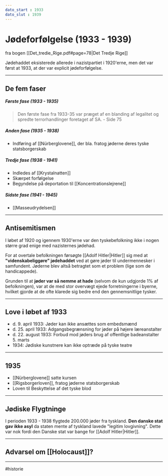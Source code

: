 ```yaml
---
dato_start : 1933
dato_slut : 1939
---
```


# Jødeforfølgelse (1933 - 1939)
fra bogen [[Det_tredie_Rige.pdf#page=78|Det Tredje Rige]]

Jødehaddet eksisterede allerede i nazistpartiet i 1920'erne, men det var først at 1933, at der var explicit jødeforfølgelse. 

---

## De fem faser

##### Første fase (1933 - 1935)
>Den første fase fra 1933-35 var præget af en blanding af legalitet og spredte terrorhandlinger foretaget af SA. 
>\- Side 75

##### Anden fase (1935 - 1938)
- Indføring af [[Nürberglovene]], der bla. fratog jøderne deres tyske statsborgerskab

##### Tredje fase (1938 - 1941)
- Indledes af [[Krystalnatten]]
- Skærpet forfølgelse
- Begyndelse på deportation til [[Koncentrationslejrene]]

##### Sidste fase (1941 - 1945)
- [[Masseudrydelsen]]

---

## Antisemitismen
I løbet af 1920 og igennem 1930'erne var den tyskebefolkning ikke i nogen større grad enige med nazisternes jødehad.

For at overtale befolkningen førsøgte [[Adolf Hitler|Hitler]] sig med at **"videnskabeliggøre" jødehaddet** ved at gøre jøder til undermennesker i samfundent. Jøderne blev altså betragtet som et problem (lige som de handicappede).

Grunden til at **jøder var så nemme at hade** (selvom de kun udgjorde 1% af befolkningen), var at de med stor overvægt ejede forretningerne i byerne, hvilket gjorde at de ofte klarede sig bedre end den gennemsnitlige tysker. 



---
## Love i løbet af 1933
- d. 9. april 1933: Jøder kan ikke ansættes som embedsmænd 
- d. 25. april 1933: Adgangsbegrænsning for jøder på højere læreanstalter 
- d. 22. august 1933: Forbud mod jøders brug af offentlige badeanstalter 5. marts 
- 1934: Jødiske kunstnere kan ikke optræde på tyske teatre

---
## 1935
- [[Nürberglovene]] satte kursen
- [[Rigsborgerloven]], fratog jøderne statsborgerskab
- Loven til Beskyttelse af det tyske blod

---
## Jødiske Flygtninge
I perioden 1933 - 1938 flygtede 200.000 jøder fra tyskland. **Den danske stat gav ikke asyl** da staten mente af tyskland lavede "legitim lovgivning". Dette var nok fordi den Danske stat var bange for [[Adolf Hitler|Hitler]].


---
## Advarsel om [[Holocaust]]?



---

#historie 